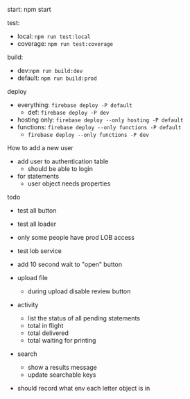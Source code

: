 start: npm start

test: 
- local: `npm run test:local`
- coverage: `npm run test:coverage`

build:
- dev:`npm run build:dev`
- default: `npm run build:prod`

deploy 
- everything: `firebase deploy -P default`
  - def: `firebase deploy -P dev`
- hosting only: `firebase deploy --only hosting -P default`
- functions: `firebase deploy --only functions -P default`
  - `firebase deploy --only functions -P dev`



How to add a new user
- add user to authentication table
  - should be able to login
- for statements
  - user object needs properties 

todo

- test all button
- test all loader

- only some people have prod LOB access
- test lob service
- add 10 second wait to "open" button 

- upload file
  - during upload disable review button

- activity
  - list the status of all pending statements
  - total in flight
  - total delivered
  - total waiting for printing

- search
  - show a results message
  - update searchable keys

- should record what env each letter object is in
  